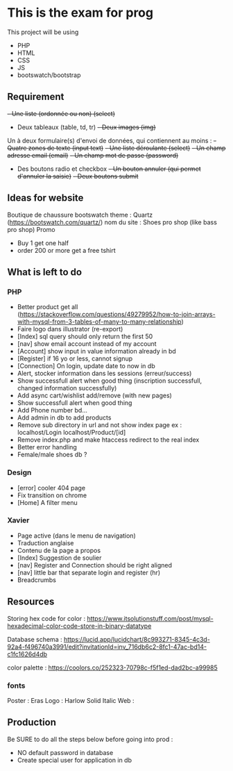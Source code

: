 # This is the exam for prog
This project will be using
- PHP
- HTML
- CSS
- JS
- bootswatch/bootstrap

## Requirement
~~- Une liste (ordonnée ou non) (select)~~
- Deux tableaux (table, td, tr)
~~- Deux images (img)~~

Un à deux formulaire(s) d'envoi de données, qui contiennent au moins :
~~- Quatre zones de texte (input text)~~
~~- Une liste déroulante (select)~~
~~- Un champ adresse email (email)~~
~~- Un champ mot de passe (password)~~
- Des boutons radio et checkbox
~~- Un bouton annuler (qui permet d'annuler la saisie)~~
~~- Deux boutons submit~~

## Ideas for website
Boutique de chaussure
bootswatch theme : Quartz (https://bootswatch.com/quartz/)
nom du site : Shoes pro shop (like bass pro shop)
Promo
- Buy 1 get one half
- order 200 or more get a free tshirt

## What is left to do 
### PHP
- Better product get all (https://stackoverflow.com/questions/49279952/how-to-join-arrays-with-mysql-from-3-tables-of-many-to-many-relationship)
- Faire logo dans illustrator (re-export)
- [Index] sql query should only return the first 50
- [nav] show email account instead of my account
- [Account] show input in value information already in bd
- [Register] if 16 yo or less, cannot signup
- [Connection] On login, update date to now in db
- Alert, stocker information dans les sessions (erreur/success)
- Show successfull alert when good thing (inscription successfull, changed information successfully)
- Add async cart/wishlist add/remove (with new pages)
- Show successfull alert when good thing
- Add Phone number bd...
- Add admin in db to add products
- Remove sub directory in url and not show index page
ex : localhost/Login
localhost/Product/[id]
- Remove index.php and make htaccess redirect to the real index
- Better error handling
- Female/male shoes db ?

### Design
- [error] cooler 404 page
- Fix transition on chrome
- [Home] A filter menu


### Xavier
- Page active (dans le menu de navigation)
- Traduction anglaise
- Contenu de la page a propos
- [Index] Suggestion de soulier
- [nav] Register and Connection should be right aligned
- [nav] little bar that separate login and register (hr)
- Breadcrumbs



## Resources
Storing hex code for color : https://www.itsolutionstuff.com/post/mysql-hexadecimal-color-code-store-in-binary-datatype

Database schema : https://lucid.app/lucidchart/8c993271-8345-4c3d-92a4-f496740a3991/edit?invitationId=inv_716db6c2-8fc1-47ac-bd14-c1fc1626d4db

color palette : https://coolors.co/252323-70798c-f5f1ed-dad2bc-a99985

### fonts
Poster          : Eras
Logo            : Harlow Solid Italic
Web             : 


## Production
Be SURE to do all the steps below before going into prod :
- NO default password in database
- Create special user for application in db
